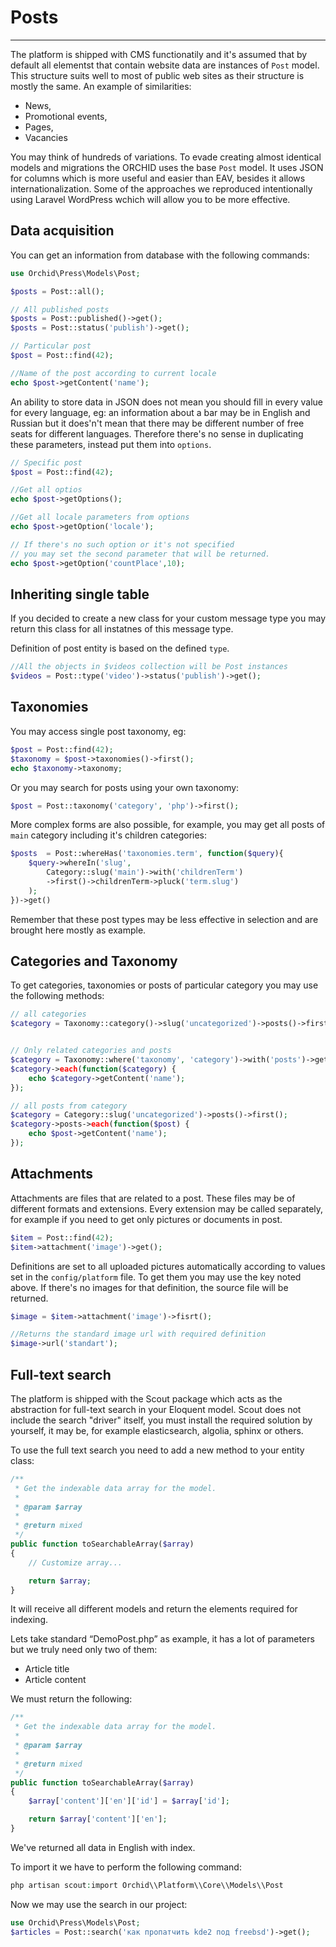 # Posts
----------
The platform is shipped with CMS functionatily and it's assumed that by default all elementst that contain website data are instances of `Post` model.
This structure suits well to most of public web sites as their structure is mostly the same.
An example of similarities:
- News,
- Promotional events,
- Pages,
- Vacancies

You may think of hundreds of variations. To evade creating almost identical models and migrations the ORCHID uses the base `Post` model. It uses JSON for columns which is more useful and easier than EAV, besides it allows internationalization. 
Some of the approaches we reproduced intentionally using Laravel WordPress wchich will allow you to be more effective.

## Data acquisition
You can get an information from database with the following commands:

```php
use Orchid\Press\Models\Post;

$posts = Post::all();
```

```php
// All published posts
$posts = Post::published()->get();
$posts = Post::status('publish')->get();

// Particular post
$post = Post::find(42);

//Name of the post according to current locale
echo $post->getContent('name');

```


An ability to store data in JSON does not mean you should fill in every value for every language, eg: an information about a bar may be in English and Russian but it does'n't mean that there may be different number of free seats for different languages. Therefore there's no sense in duplicating these parameters, instead put them into `options`.


```php
// Specific post
$post = Post::find(42);

//Get all optios 
echo $post->getOptions();

//Get all locale parameters from options
echo $post->getOption('locale');

// If there's no such option or it's not specified
// you may set the second parameter that will be returned.
echo $post->getOption('countPlace',10);

```





## Inheriting single table

If you decided to create a new class for your custom message type you may return this class for all instatnes of this message type.

Definition of post entity is based on the defined `type`.
```php
//All the objects in $videos collection will be Post instances
$videos = Post::type('video')->status('publish')->get();
```


## Taxonomies

You may access single post taxonomy, eg:

```php
$post = Post::find(42);
$taxonomy = $post->taxonomies()->first();
echo $taxonomy->taxonomy;
```

Or you may search for posts using your own taxonomy:

```php
$post = Post::taxonomy('category', 'php')->first();
```


More complex forms are also possible, for example, you may get all posts of `main` category including it's children categories:

```php
$posts  = Post::whereHas('taxonomies.term', function($query){
	$query->whereIn('slug',
	    Category::slug('main')->with('childrenTerm')
	    ->first()->childrenTerm->pluck('term.slug')
	);
})->get()
```

Remember that these post types may be less effective in selection and are brought here mostly as example.

## Categories and Taxonomy
To get categories, taxonomies or posts of particular category you may use the following methods:

```php
// all categories
$category = Taxonomy::category()->slug('uncategorized')->posts()->first();


// Only related categories and posts
$category = Taxonomy::where('taxonomy', 'category')->with('posts')->get();
$category->each(function($category) {
    echo $category->getContent('name');
});

// all posts from category
$category = Category::slug('uncategorized')->posts()->first();
$category->posts->each(function($post) {
    echo $post->getContent('name');
});
```


## Attachments

Attachments are files that are related to a post. These files may be of different formats and extensions.
Every extension may be called separately, for example if you need to get only pictures or documents in post.

```php
$item = Post::find(42);
$item->attachment('image')->get();
```

Definitions are set to all uploaded pictures automatically according to values set in the `config/platform` file.
To get them you may use the key noted above.
If there's no images for that definition, the source file will be returned.

```php
$image = $item->attachment('image')->fisrt();

//Returns the standard image url with required definition
$image->url('standart');
```


## Full-text search

The platform is shipped with the Scout package which acts as the abstraction for full-text search in your Eloquent model. 
Scout does not include the search "driver" itself, you must install the required solution by yourself, it may be, for example elasticsearch, algolia, sphinx or others.


To use the full text search you need to add a new method to your entity class:

```php
/**
 * Get the indexable data array for the model.
 *
 * @param $array
 *
 * @return mixed
 */
public function toSearchableArray($array)
{
    // Customize array...

    return $array;
}
```


It will receive all different models and return the elements required for indexing.

Lets take standard “DemoPost.php” as example, it has a lot of parameters but we truly need only two of them:

- Article title
- Article content

We must return the following:

```php
/**
 * Get the indexable data array for the model.
 *
 * @param $array
 *
 * @return mixed
 */
public function toSearchableArray($array)
{
    $array['content']['en']['id'] = $array['id'];

    return $array['content']['en'];
}
```

We've returned all data in English with index.

To import it we have to perform the following command:

```php
php artisan scout:import Orchid\\Platform\\Core\\Models\\Post
```

Now we may use the search in our project:

```php
use Orchid\Press\Models\Post;
$articles = Post::search('как пропатчить kde2 под freebsd')->get();
```
